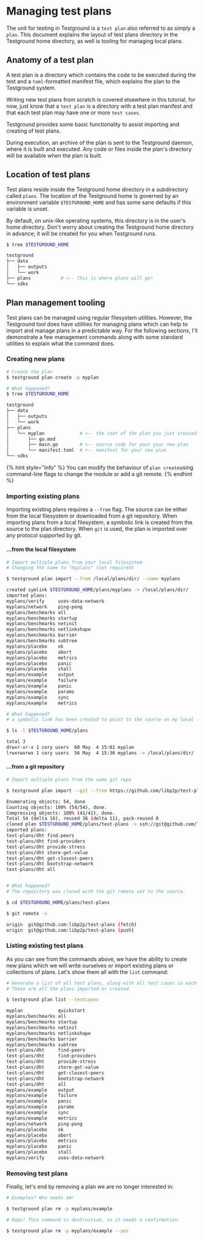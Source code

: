 # Managing test plans

The unit for testing in Testground is a `test plan` also referred to as simply a `plan`. This document explains the layout of test plans directory in the Testground home directory, as well is tooling for managing local plans.

## Anatomy of a test plan

A test plan is a directory which contains the code to be executed during the test and a `toml`-formatted manifest file, which explains the plan to the Testground system.

Writing new test plans from scratch is covered elsewhere in this tutorial, for now, just know that a `test plan` is a directory with a test plan manifest and that each test plan may have one or more `test cases`.

Testground provides some basic functionality to assist importing and creating of test plans.

During execution, an archive of the plan is sent to the Testground daemon, where it is built and executed. Any code or files inside the plan's directory will be available when the plan is built. 

## Location of test plans

Test plans reside inside the Testground home directory in a subdirectory called `plans`.  The location of the Testground home is governed by an environment variable `$TESTGROUND_HOME` and has some sane defaults if this variable is unset.

By default, on unix-like operating systems, this directory is in the user's home directory. Don't worry about creating the Testground home directory in advance; it will be created for you when Testground runs.

```bash
$ tree $TESTGROUND_HOME

testground
├── data
│   ├── outputs
│   └── work
├── plans           # <-- This is where plans will go!
└── sdks
```

## Plan management tooling

Test plans can be managed using regular filesystem utilities. However, the Testground tool does have utilities for managing plans which can help to import and manage plans in a predictable way. For the following sections, I'll demonstrate a few management commands along with some standard utilities to explain what the command does.

### Creating new plans

```bash
# Create the plan
$ testground plan create -p myplan

# What happened?
$ tree $TESTGROUND_HOME

testground
├── data
│   ├── outputs
│   └── work
├── plans
│   └── myplan             # <-- the root of the plan you just created
│       ├── go.mod
│       ├── main.go        # <-- source code for your your new plan
│       └── manifest.toml  # <-- manifest for your new plan
└── sdks
```

{% hint style="info" %}
You can modify the behaviour of `plan create`using command-line flags to change the module or add a git remote.
{% endhint %}

### Importing existing plans

Importing existing plans requires a `--from` flag. The source can be either from the local filesystem or downloaded from a git repository. When importing plans from a local filesystem, a symbolic link is created from the source to the plan directory. When `git` is used,  the plan is imported over any protocol supported by git.

#### ...from the local filesystem

```bash
# Import multiple plans from your local filesystem
# Changing the name to "myplans" (not required)

$ testground plan import --from /local/plans/dir/ --name myplans

created symlink $TESTGROUND_HOME/plans/myplans -> /local/plans/dir/
imported plans:
myplans/verify     uses-data-network
myplans/network    ping-pong
myplans/benchmarks all
myplans/benchmarks startup
myplans/benchmarks netinit
myplans/benchmarks netlinkshape
myplans/benchmarks barrier
myplans/benchmarks subtree
myplans/placebo    ok
myplans/placebo    abort
myplans/placebo    metrics
myplans/placebo    panic
myplans/placebo    stall
myplans/example    output
myplans/example    failure
myplans/example    panic
myplans/example    params
myplans/example    sync
myplans/example    metrics

# What happened?
# a symbolic link has been created to point to the source on my local filesystem

$ ls -l $TESTGROUND_HOME/plans

total 3
drwxr-xr-x 1 cory users  60 May  4 15:01 myplan
lrwxrwxrwx 1 cory users  56 May  4 15:36 myplans -> /local/plans/dir/
```

#### ...from a git repository

```bash
# Import multiple plans from the same git repo

$ testground plan import --git --from https://github.com/libp2p/test-plans

Enumerating objects: 54, done
Counting objects: 100% (54/54), done.
Compressing objects: 100% (41/41), done.
Total 54 (delta 16), reused 36 (delta 11), pack-reused 0
cloned plan $TESTGROUND_HOME/plans/test-plans -> ssh://git@github.com/libp2p/test-plans
imported plans:
test-plans/dht find-peers
test-plans/dht find-providers
test-plans/dht provide-stress
test-plans/dht store-get-value
test-plans/dht get-closest-peers
test-plans/dht bootstrap-network
test-plans/dht all


# What happened?
# The repository was cloned with the git remote set to the source.

$ cd $TESTGROUND_HOME/plans/test-plans

$ git remote -v

origin	git@github.com:libp2p/test-plans (fetch)
origin	git@github.com:libp2p/test-plans (push)
```

### Listing existing test plans

As you can see from the commands above, we have the ability to create new plans which we will write ourselves or import existing plans or collections of plans. Let's show them all with the `list` command:

```bash
# Generate a list of all test plans, along with all test cases in each plan.
# These are all the plans imported or created

$ testground plan list --testcases

myplan             quickstart
myplans/benchmarks all
myplans/benchmarks startup
myplans/benchmarks netinit
myplans/benchmarks netlinkshape
myplans/benchmarks barrier
myplans/benchmarks subtree
test-plans/dht     find-peers
test-plans/dht     find-providers
test-plans/dht     provide-stress
test-plans/dht     store-get-value
test-plans/dht     get-closest-peers
test-plans/dht     bootstrap-network
test-plans/dht     all
myplans/example    output
myplans/example    failure
myplans/example    panic
myplans/example    params
myplans/example    sync
myplans/example    metrics
myplans/network    ping-pong
myplans/placebo    ok
myplans/placebo    abort
myplans/placebo    metrics
myplans/placebo    panic
myplans/placebo    stall
myplans/verify     uses-data-network
```

### Removing test plans

Finally, let's end by removing a plan we are no longer interested in:

```bash
# Examples? Who needs em!

$ testground plan rm -p myplans/example

# Oops! This command is destructive, so it needs a confirmation.

$ testground plan rm -p myplans/example --yes
```



